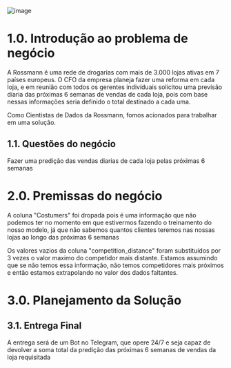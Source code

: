 ![image](https://user-images.githubusercontent.com/104724947/216117054-898e897b-998d-45aa-9f5a-d3ab9322a884.png)

# 1.0. Introdução ao problema de negócio
A Rossmann é uma rede de drogarias com mais de 3.000 lojas ativas em 7 países europeus. O CFO da empresa planeja fazer uma reforma em cada loja, e em reunião com todos os gerentes indivíduais solicitou uma previsão diaria das próximas 6 semanas de vendas de cada loja, pois com base nessas informações seria definido o total destinado a cada uma.

Como Cientistas de Dados da Rossmann, fomos acionados para trabalhar em uma solução.

## 1.1. Questões do negócio
Fazer uma predição das vendas diarias de cada loja pelas próximas 6 semanas

# 2.0. Premissas do negócio
A coluna "Costumers" foi dropada pois é uma informação que não podemos ter no momento em que estivermos fazendo o treinamento do nosso modelo, já que não sabemos quantos clientes teremos nas nossas lojas ao longo das próximas 6 semanas

Os valores vazios da coluna "competition_distance" foram substituídos por 3 vezes o valor maximo do competidor mais distante. Estamos assumindo que se não temos essa informação, não temos competidores mais próximos e então estamos extrapolando no valor dos dados faltantes.

# 3.0. Planejamento da Solução
## 3.1. Entrega Final
A entrega será de um Bot no Telegram, que opere 24/7 e seja capaz de devolver a soma total da predição das próximas 6 semanas de vendas da loja requisitada

